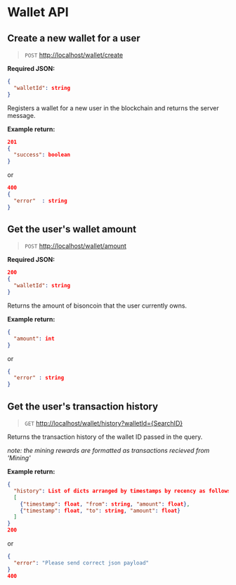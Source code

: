 # Wallet API

## Create a new wallet for a user

> `POST` <http://localhost/wallet/create>

**Required JSON:**

```json
{
  "walletId": string
}
```

Registers a wallet for a new user in the blockchain and returns the server message.

**Example return:**

```json
201 
{
  "success": boolean
}
```
or
```json
400 
{
  "error"  : string
}
```

## Get the user's wallet amount

> `POST` <http://localhost/wallet/amount>

**Required JSON:**

```json
200 
{
  "walletId": string
}
```
Returns the amount of bisoncoin that the user currently owns.

**Example return:**

```json
{
  "amount": int
}
```
or
```json
{
  "error" : string
}
```

## Get the user's transaction history

> `GET` <http://localhost/wallet/history?walletId={SearchID}>

Returns the transaction history of the wallet ID passed in the query.

*note: the mining rewards are formatted as transactions recieved from 'Mining'*

**Example return:**

```json
{
  "history": List of dicts arranged by timestamps by recency as follows 
  [
    {"timestamp": float, "from": string, "amount": float},
    {"timestamp": float, "to": string, "amount": float}
  ]
}
200
```
or
```json
{
  "error": "Please send correct json payload"
}
400
```
